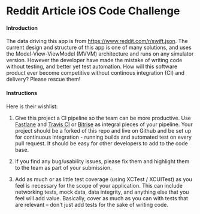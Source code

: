 # Reddit Article iOS Code Challenge

#### Introduction

The data driving this app is from  <https://www.reddit.com/r/swift.json>. The current design and structure of this app is one of many solutions, and uses the Model-View-ViewModel (MVVM) architecture and runs on any simulator version. However the developer have made the mistake of writing code without testing, and better yet test automation. How will this software product ever become competitive without continous integration (CI) and delivery? Please rescue them!

#### Instructions

Here is their wishlist: 

1. Give this project a CI pipeline so the team can be more productive. Use [Fastlane](https://fastlane.tools/) and [Travis CI](https://travis-ci.org/) or [Bitrise](https://www.bitrise.io/) as integral pieces of your pipeline. Your project should be a forked of this repo and live on Github and be set up for continuous integration - running builds and automated test on every pull request. It should be easy for other developers to add to the code base.

2. If you find any bug/usability issues, please fix them and highlight them to the team as part of your submission.

3. Add as much or as little test coverage (using XCTest / XCUITest) as you feel is necessary for the scope of your application. This can include networking tests, mock data, data integrity, and anything else that you feel will add value. Basically, cover as much as you can with tests that are relevant – don't just add tests for the sake of writing code.

   




